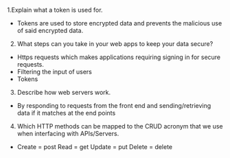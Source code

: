 1.Explain what a token is used for.

- Tokens are used to store encrypted data and prevents the malicious use of said encrypted data.

2. What steps can you take in your web apps to keep your data secure?

- Https requests which makes applications requiring signing in for secure requests.
- Filtering the input of users
- Tokens

3. Describe how web servers work.

- By responding to requests from the front end and sending/retrieving data if it matches at the end points


4. Which HTTP methods can be mapped to the CRUD acronym that we use when interfacing with APIs/Servers.

-   Create = post
    Read = get
    Update = put
    Delete = delete